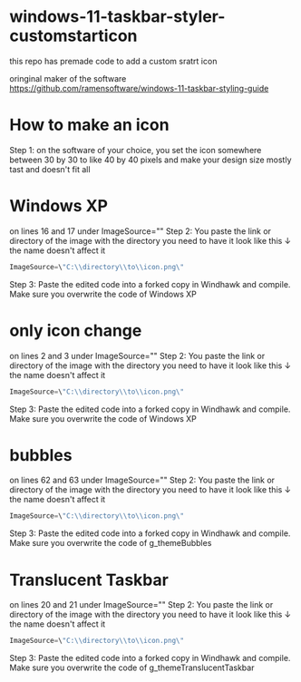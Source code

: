 # windows-11-taskbar-styler-customstarticon

this repo has premade code to add a custom sratrt icon 

oringinal maker of the software https://github.com/ramensoftware/windows-11-taskbar-styling-guide

# How to make an icon 

Step 1: on the software of your choice, you set the icon somewhere between 30 by 30 to like 40 by 40 pixels and make your design size mostly tast and doesn't fit all 

# Windows XP

on lines 16 and 17 under ImageSource=\"\"
Step 2: You paste the link or directory of the image with the directory you need to have it look like this ↓ the name doesn't affect it

```cpp
ImageSource=\"C:\\directory\\to\\icon.png\"
```

Step 3: Paste the edited code into a forked copy in Windhawk and compile. Make sure you overwrite the code of Windows XP

# only icon change
on lines 2 and 3 under ImageSource=\"\"
Step 2: You paste the link or directory of the image with the directory you need to have it look like this ↓ the name doesn't affect it
```cpp
ImageSource=\"C:\\directory\\to\\icon.png\"
```

Step 3: Paste the edited code into a forked copy in Windhawk and compile. Make sure you overwrite the code of Windows XP

# bubbles

on lines 62 and 63 under ImageSource=\"\"
Step 2: You paste the link or directory of the image with the directory you need to have it look like this ↓ the name doesn't affect it

```cpp
ImageSource=\"C:\\directory\\to\\icon.png\"
```

Step 3: Paste the edited code into a forked copy in Windhawk and compile. Make sure you overwrite the code of g_themeBubbles

# Translucent Taskbar

on lines 20 and 21 under ImageSource=\"\"
Step 2: You paste the link or directory of the image with the directory you need to have it look like this ↓ the name doesn't affect it

```cpp
ImageSource=\"C:\\directory\\to\\icon.png\"
```

Step 3: Paste the edited code into a forked copy in Windhawk and compile. Make sure you overwrite the code of g_themeTranslucentTaskbar


